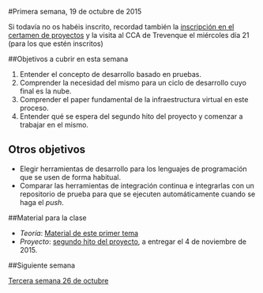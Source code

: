 #Primera semana, 19 de octubre de 2015

Si todavía no os habéis inscrito, recordad
también la
[inscripción en el certamen de proyectos](http://osl.ugr.es/2015/10/01/certamen-de-proyectos-libres-de-la-universidad-de-granada-2015-2016/)
y la visita al CCA de Trevenque el miércoles día 21 (para los que estén inscritos)

##Objetivos a cubrir en esta semana

1. Entender el concepto de desarrollo basado en pruebas.
2. Comprender la necesidad del mismo para un ciclo de desarrollo cuyo final es la nube.
3. Comprender el paper fundamental de la infraestructura virtual en
   este proceso.
4. Entender qué se espera del segundo hito del proyecto y comenzar a
   trabajar en el mismo.

## Otros objetivos
* Elegir herramientas de desarrollo para los lenguajes de programación
que se usen de forma habitual.
* Comparar las herramientas de integración continua e integrarlas con
  un repositorio de prueba para que se ejecuten automáticamente cuando
  se haga el *push*.

##Material para la clase

* *Teoría*:
  [Material de este primer tema](http://jj.github.io/CC/documentos/temas/Desarrollo_basado_en_pruebas)
* *Proyecto*:
  [segundo hito del proyecto](http://jj.github.io/CC/documentos/practicas/2.CI),
  a entregar el 4 de noviembre de 2015. 

##Siguiente semana

[Tercera semana 26 de octubre ](4-semana.md)
